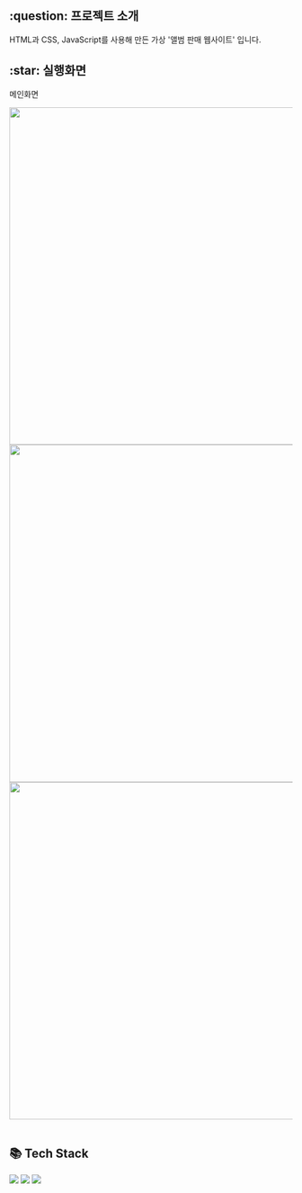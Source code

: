 <h2>:question: 프로젝트 소개</h2>
<p>HTML과 CSS, JavaScript를 사용해 만든 가상 '앨범 판매 웹사이트' 입니다.</p>

<h2>:star: 실행화면</h2>
<p>메인화면</p>
<img src="https://github.com/user-attachments/assets/c3f3b1ec-ac33-474c-8e62-28afecc9f74d" width="600px">
<img src="https://github.com/user-attachments/assets/40e774dc-297d-45f7-a392-dd3bdeb96ae2" width="600px">
<img src="https://github.com/user-attachments/assets/b0284be6-5106-4d17-b338-df7c1b8fdd16" width="600px">
<br /><br />

<h2>📚 Tech Stack</h2>
<div>
  <img src="https://img.shields.io/badge/HTML5-E34F26?style=flat&logo=HTML5&logoColor=white" />
  <img src="https://img.shields.io/badge/CSS3-1572B6?style=flat&logo=CSS3&logoColor=white" />
  <img src="https://img.shields.io/badge/JavaScript-F7DF1E?style=flat&logo=JavaScript&logoColor=white" />
</div>
